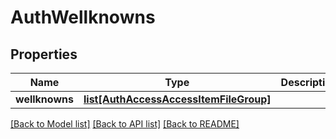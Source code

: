 # AuthWellknowns

## Properties
Name | Type | Description | Notes
------------ | ------------- | ------------- | -------------
**wellknowns** | [**list[AuthAccessAccessItemFileGroup]**](AuthAccessAccessItemFileGroup.md) |  | [optional] 

[[Back to Model list]](../README.md#documentation-for-models) [[Back to API list]](../README.md#documentation-for-api-endpoints) [[Back to README]](../README.md)


